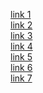 [link 1](https://example.com)\
[link 2](https://example.com)\
[link 3](https://example.com/some/path)\
[link 4](https://example.com#readme)\
[link 5](https://example.com/some/path#readme)\
[link 6](https://example.com/some/path#readme/)\
[link 7][1]

[1]: https://www.youtube.com/watch?v=dFs4yX4V7NQ/
